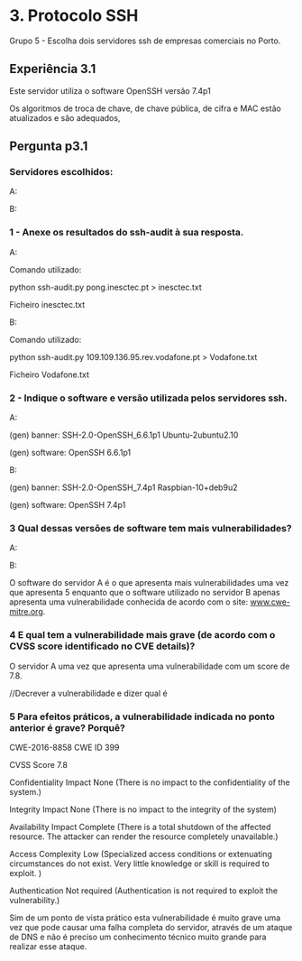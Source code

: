 # 3. Protocolo SSH
Grupo 5 - Escolha dois servidores ssh de empresas comerciais no Porto.


## Experiência 3.1



Este servidor utiliza o software OpenSSH versão 7.4p1

Os algoritmos de troca de chave, de chave pública, de cifra e MAC estão atualizados e são adequados,

## Pergunta p3.1

### Servidores escolhidos:
A:

B:


### 1 - Anexe os resultados do ssh-audit à sua resposta.
A:

Comando utilizado:

python ssh-audit.py pong.inesctec.pt > inesctec.txt

Ficheiro inesctec.txt 

B:

Comando utilizado:

python ssh-audit.py 109.109.136.95.rev.vodafone.pt > Vodafone.txt

Ficheiro Vodafone.txt 


### 2 - Indique o software e versão utilizada pelos servidores ssh.

A:

(gen) banner: SSH-2.0-OpenSSH_6.6.1p1 Ubuntu-2ubuntu2.10

(gen) software: OpenSSH 6.6.1p1

B:

(gen) banner: SSH-2.0-OpenSSH_7.4p1 Raspbian-10+deb9u2

(gen) software: OpenSSH 7.4p1

### 3 Qual dessas versões de software tem mais vulnerabilidades?
A:


B:


O software do servidor A é o que apresenta mais vulnerabilidades uma vez que apresenta 5 enquanto que o software utilizado no servidor B apenas apresenta uma vulnerabilidade conhecida de acordo com o site: www.cwe-mitre.org.

### 4 E qual tem a vulnerabilidade mais grave (de acordo com o CVSS score identificado no CVE details)?
O servidor A uma vez que apresenta uma vulnerabilidade com um score de 7.8.

//Decrever a vulnerabilidade e dizer qual é

### 5 Para efeitos práticos, a vulnerabilidade indicada no ponto anterior é grave? Porquê?
CWE-2016-8858 CWE ID 399

CVSS Score                     7.8

Confidentiality Impact        None          (There is no impact to the confidentiality of the system.)     

Integrity Impact              None          (There is no impact to the integrity of the system)     
                                                  
Availability Impact           Complete      (There is a total shutdown of the affected resource. The attacker can render the resource completely unavailable.)     
                                                  
Access Complexity             Low           (Specialized access conditions or extenuating circumstances do not exist. Very little knowledge or skill is required to exploit. )     
                                                  
Authentication                Not required  (Authentication is not required to exploit the vulnerability.)

Sim de um ponto de vista prático esta vulnerabilidade é muito grave uma vez que pode causar uma falha completa do servidor, através de um ataque de DNS e não é preciso um conhecimento técnico muito grande para realizar esse ataque.





